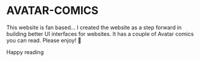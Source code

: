 # AVATAR-COMICS

This website is fan based... I created the website as a step forward in building better UI interfaces for websites. It has a couple of Avatar comics you can read. Please enjoy! 💯

Happy reading
